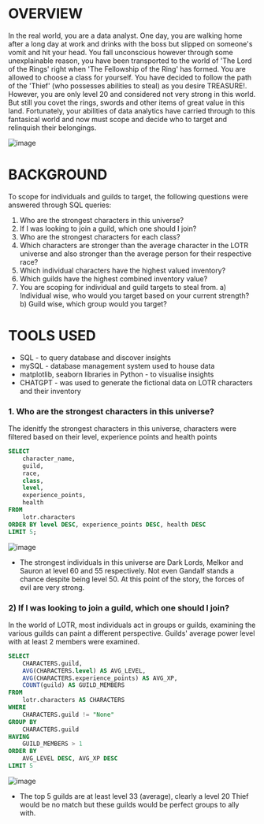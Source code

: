 # OVERVIEW

In the real world, you are a data analyst. One day, you are walking home after a long day at work and drinks with the boss but slipped on someone's vomit and hit your head. You fall unconscious however through some unexplainable reason, you have been transported to the world of 'The Lord of the Rings' right when 'The Fellowship of the Ring' has formed. You are allowed to choose a class for yourself. You have decided to follow the path of the 'Thief' (who possesses abilities to steal) as you desire TREASURE!. However, you are only level 20 and considered not very strong in this world. But still you covet the rings, swords and other items of great value in this land. Fortunately, your abilities of data analytics have carried through to this fantasical world and now must scope and decide who to target and relinquish their belongings.

![image](https://github.com/TON369777/LOTR-THIEF/assets/156875448/5c30db60-5ea3-4b1f-8c08-d75085b9f7bf)

# BACKGROUND

To scope for individuals and guilds to target, the following questions were answered through SQL queries:
1) Who are the strongest characters in this universe?
2) If I was looking to join a guild, which one should I join?
3) Who are the strongest characters for each class?
4) Which characters are stronger than the average character in the LOTR universe and also stronger than the average person for their respective race?
5) Which individual characters have the highest valued inventory?
6) Which guilds have the highest combined inventory value?
7) You are scoping for individual and guild targets to steal from.
a) Individual wise, who would you target based on your current strength?
b) Guild wise, which group would you target?

# TOOLS USED
* SQL - to query database and discover insights
* mySQL - database management system used to house data
* matplotlib, seaborn libraries in Python - to visualise insights
* CHATGPT - was used to generate the fictional data on LOTR characters and their inventory

### 1. Who are the strongest characters in this universe?

The idenitfy the strongest characters in this universe, characters were filtered based on their level, experience points and health points

```sql
SELECT
	character_name,
	guild,
	race,
	class,
	level,
	experience_points,
	health
FROM
	lotr.characters
ORDER BY level DESC, experience_points DESC, health DESC
LIMIT 5;
```
![image](https://github.com/TON369777/LOTR-THIEF/assets/156875448/7b28bfa0-6bb4-4fad-9555-c52bd9488f88)

* The strongest individuals in this universe are Dark Lords, Melkor and Sauron at level 60 and 55 respectively. Not even Gandalf stands a chance despite being level 50. At this point of the story, the forces of evil are very strong.

### 2) If I was looking to join a guild, which one should I join?

In the world of LOTR, most individuals act in groups or guilds, examining the various guilds can paint a different perspective. Guilds' average power level with at least 2 members were examined.

```sql
SELECT
	CHARACTERS.guild,
	AVG(CHARACTERS.level) AS AVG_LEVEL,
	AVG(CHARACTERS.experience_points) AS AVG_XP,
	COUNT(guild) AS GUILD_MEMBERS
FROM
	lotr.characters AS CHARACTERS
WHERE
	CHARACTERS.guild != "None"
GROUP BY
	CHARACTERS.guild
HAVING 
	GUILD_MEMBERS > 1
ORDER BY
	AVG_LEVEL DESC, AVG_XP DESC
LIMIT 5
```

![image](https://github.com/TON369777/LOTR-THIEF/assets/156875448/4ac087c1-a8e4-48db-9394-0128eeb40dc8)

* The top 5 guilds are at least level 33 (average), clearly a level 20 Thief would be no match but these guilds would be perfect groups to ally with.


